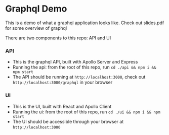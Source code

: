 # Graphql Demo

This is a demo of what a graphql application looks like. Check out slides.pdf for some overview of graphql

There are two components to this repo: API and UI

### API
- This is the graphql API, built with Apollo Server and Express
- Running the api: from the root of this repo, run `cd ./api && npm i && npm start`
- The API should be running at `http://localhost:3000`, check out `http://localhost:3000/graphql` in your browser

### UI
- This is the UI, built with React and Apollo Client
- Running the ui: from the root of this repo, run `cd ./ui && npm i && npm start`
- The UI should be accessible through your browser at `http://localhost:3000`
